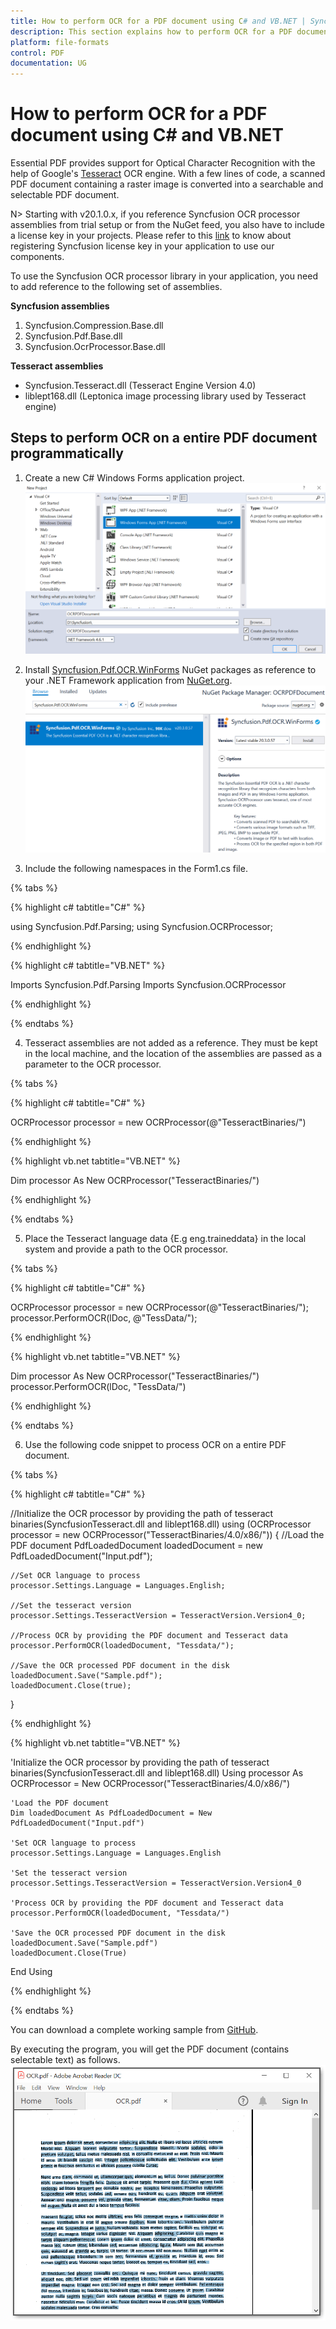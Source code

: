 ```yaml
---
title: How to perform OCR for a PDF document using C# and VB.NET | Syncfusion
description: This section explains how to perform OCR for a PDF document using syncfusion .NET OCR library in C# and VB.NET.
platform: file-formats
control: PDF
documentation: UG
---
```


# How to perform OCR for a PDF document using C# and VB.NET

Essential PDF provides support for Optical Character Recognition with the help of Google's [Tesseract](https://github.com/tesseract-ocr/tesseract) OCR engine. With a few lines of code, a scanned PDF document containing a raster image is converted into a searchable and selectable PDF document.

N> Starting with v20.1.0.x, if you reference Syncfusion OCR processor assemblies from trial setup or from the NuGet feed, you also have to include a license key in your projects. Please refer to this [link](https://help.syncfusion.com/common/essential-studio/licensing/license-key) to know about registering Syncfusion license key in your application to use our components.

To use the Syncfusion OCR processor library in your application, you need to add reference to the following set of assemblies.

<b>Syncfusion assemblies</b>
1. Syncfusion.Compression.Base.dll
2. Syncfusion.Pdf.Base.dll
3. Syncfusion.OcrProcessor.Base.dll

<b>Tesseract assemblies</b>
* Syncfusion.Tesseract.dll (Tesseract Engine Version 4.0)
* liblept168.dll (Leptonica image processing library used by Tesseract engine)

## Steps to perform OCR on a entire PDF document programmatically

1. Create a new C# Windows Forms application project. 
![create-project.png](OCR-Images/WF-OCR-project-creation.png)

2. Install [Syncfusion.Pdf.OCR.WinForms](https://www.nuget.org/packages/Syncfusion.PDF.OCR.WinForms/) NuGet packages as reference to your .NET Framework application from [NuGet.org](https://www.nuget.org/). 
![NuGet project](OCR-Images/OCR-nuGet-package.png)

3. Include the following namespaces in the Form1.cs file.

{% tabs %}  

{% highlight c# tabtitle="C#" %}

using Syncfusion.Pdf.Parsing;
using Syncfusion.OCRProcessor;

{% endhighlight %}

{% highlight c# tabtitle="VB.NET" %}

Imports Syncfusion.Pdf.Parsing
Imports Syncfusion.OCRProcessor

{% endhighlight %}

{% endtabs %}  

4. Tesseract assemblies are not added as a reference. They must be kept in the local machine, and the location of the assemblies are passed as a parameter to the OCR processor.

{% tabs %}  

{% highlight c# tabtitle="C#" %}

OCRProcessor processor = new OCRProcessor(@"TesseractBinaries/")

{% endhighlight %}

{% highlight vb.net tabtitle="VB.NET" %}

Dim processor As New OCRProcessor("TesseractBinaries/")

{% endhighlight %}

{% endtabs %}  

5. Place the Tesseract language data {E.g eng.traineddata} in the local system and provide a path to the OCR processor.

{% tabs %}  

{% highlight c# tabtitle="C#" %}

OCRProcessor processor = new OCRProcessor(@"TesseractBinaries/");
processor.PerformOCR(lDoc, @"TessData/");

{% endhighlight %}

{% highlight vb.net tabtitle="VB.NET" %}

Dim processor As New OCRProcessor("TesseractBinaries/")
processor.PerformOCR(lDoc, "TessData/")

{% endhighlight %}

{% endtabs %} 

6. Use the following code snippet to process OCR on a entire PDF document.

{% tabs %}  

{% highlight c# tabtitle="C#" %}

//Initialize the OCR processor by providing the path of tesseract binaries(SyncfusionTesseract.dll and liblept168.dll)
using (OCRProcessor processor = new OCRProcessor("TesseractBinaries/4.0/x86/"))
{
    //Load the PDF document
    PdfLoadedDocument loadedDocument = new PdfLoadedDocument("Input.pdf");

    //Set OCR language to process
    processor.Settings.Language = Languages.English;

    //Set the tesseract version 
    processor.Settings.TesseractVersion = TesseractVersion.Version4_0;

    //Process OCR by providing the PDF document and Tesseract data
    processor.PerformOCR(loadedDocument, "Tessdata/");

    //Save the OCR processed PDF document in the disk
    loadedDocument.Save("Sample.pdf");
    loadedDocument.Close(true);
}

{% endhighlight %}

{% highlight vb.net tabtitle="VB.NET" %}

'Initialize the OCR processor by providing the path of tesseract binaries(SyncfusionTesseract.dll and liblept168.dll) 
Using processor As OCRProcessor = New OCRProcessor("TesseractBinaries/4.0/x86/")

    'Load the PDF document
    Dim loadedDocument As PdfLoadedDocument = New PdfLoadedDocument("Input.pdf")

    'Set OCR language to process
    processor.Settings.Language = Languages.English

    'Set the tesseract version 
    processor.Settings.TesseractVersion = TesseractVersion.Version4_0

    'Process OCR by providing the PDF document and Tesseract data
    processor.PerformOCR(loadedDocument, "Tessdata/")

    'Save the OCR processed PDF document in the disk
    loadedDocument.Save("Sample.pdf")
    loadedDocument.Close(True)

End Using

{% endhighlight %}

{% endtabs %} 

You can download a complete working sample from [GitHub]().

By executing the program, you will get the PDF document (contains selectable text) as follows. 
![output-pdf](OCR-Images/OCR-output-image.png)



